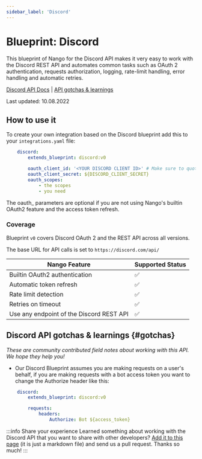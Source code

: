 ```yaml
---
sidebar_label: 'Discord'
---
```


# Blueprint: Discord

This blueprint of Nango for the Discord API makes it very easy to work with the Discord REST API and automates common tasks such as OAuth 2 authentication, requests authorization, logging, rate-limit handling, error handling and automatic retries.

[Discord API Docs](https://discord.com/developers/docs/intro)  |  [API gotchas & learnings](#gotchas)

Last updated: 10.08.2022

## How to use it
To create your own integration based on the Discord blueprint add this to your `integrations.yaml` file:

```yaml title=integrations.yaml
    discord:
        extends_blueprint: discord:v0

        oauth_client_id: '<YOUR DISCORD CLIENT ID>' # Make sure to quote it so YAML parses it as a string
        oauth_client_secret: ${DISCORD_CLIENT_SECRET}
        oauth_scopes:
            - the scopes
            - you need
```
The oauth_ parameters are optional if you are not using Nango's builtin OAuth2 feature and the access token refresh.

### Coverage
Blueprint `v0` covers Discord OAuth 2 and the REST API across all versions.

The base URL for API calls is set to `https://discord.com/api/`

| Nango Feature | Supported Status | 
|---|---|
| Builtin OAuth2 authentication | ✅  |
| Automatic token refresh | ✅  | 
| Rate limit detection | ✅ |
| Retries on timeout | ✅ |
| Use any endpoint of the Discord REST API | ✅ |

## Discord API gotchas & learnings {#gotchas}
_These are community contributed field notes about working with this API. We hope they help you!_

- Our Discord Blueprint assumes you are making requests on a user's behalf, if you are making requests with a bot access token you want to change the Authorize header like this:
```yaml title=integrations.yaml
    discord:
        extends_blueprint: discord:v0

        requests:
            headers:
                Authorize: Bot ${access_token}
```

:::info Share your experience
Learned something about working with the Discord API that you want to share with other developers? [Add it to this page](https://github.com/NangoHQ/nango/edit/main/docs/docs/blueprint-catalog/blueprint-discord.md) (it is just a markdown file) and send us a pull request. Thanks so much!
:::